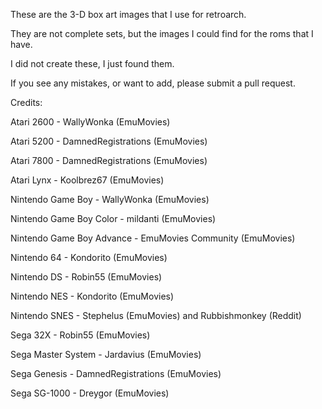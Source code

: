 These are the 3-D box art images that I use for retroarch. 

They are not complete sets, but the images I could find for the roms that I have.

I did not create these, I just found them.

If you see any mistakes, or want to add, please submit a pull request.

Credits:

Atari 2600 - WallyWonka (EmuMovies)

Atari 5200 - DamnedRegistrations (EmuMovies)

Atari 7800 - DamnedRegistrations (EmuMovies)

Atari Lynx - Koolbrez67 (EmuMovies)

Nintendo Game Boy - WallyWonka (EmuMovies)

Nintendo Game Boy Color - mildanti (EmuMovies)

Nintendo Game Boy Advance - EmuMovies Community (EmuMovies)

Nintendo 64 - Kondorito (EmuMovies)

Nintendo DS - Robin55 (EmuMovies)

Nintendo NES - Kondorito (EmuMovies)

Nintendo SNES - Stephelus (EmuMovies) and Rubbishmonkey (Reddit)

Sega 32X - Robin55 (EmuMovies)

Sega Master System - Jardavius (EmuMovies)

Sega Genesis - DamnedRegistrations (EmuMovies)

Sega SG-1000 - Dreygor (EmuMovies)
